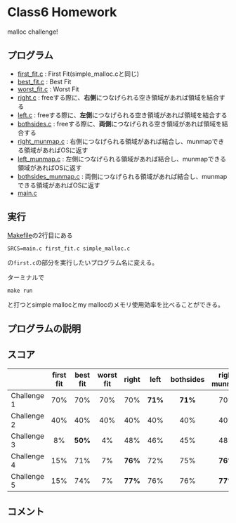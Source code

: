 # Class6 Homework
malloc challenge!

## プログラム
- [first_fit.c](https://github.com/koomin-1122/STEP/blob/main/class6/first_fit.c) : First Fit(simple_malloc.cと同じ)
- [best_fit.c](https://github.com/koomin-1122/STEP/blob/main/class6/best_fit.c) : Best Fit
- [worst_fit.c](https://github.com/koomin-1122/STEP/blob/main/class6/worst_fit.c) : Worst Fit
- [right.c](https://github.com/koomin-1122/STEP/blob/main/class6/right.c) : freeする際に、**右側**につなげられる空き領域があれば領域を結合する
- [left.c](https://github.com/koomin-1122/STEP/blob/main/class6/left.c) : freeする際に、**左側**につなげられる空き領域があれば領域を結合する
- [bothsides.c](https://github.com/koomin-1122/STEP/blob/main/class6/bothsides.c) : freeする際に、**両側**につなげられる空き領域があれば領域を結合する
- [right_munmap.c](https://github.com/koomin-1122/STEP/blob/main/class6/right_munmap.c) : 右側につなげられる領域があれば結合し、munmapできる領域があればOSに返す
- [left_munmap.c](https://github.com/koomin-1122/STEP/blob/main/class6/left_munmap.c) : 左側につなげられる領域があれば結合し、munmapできる領域があればOSに返す
- [bothsides_munmap.c](https://github.com/koomin-1122/STEP/blob/main/class6/bothsides_munmap.c) : 両側につなげられる領域があれば結合し、munmapできる領域があればOSに返す
- [main.c](https://github.com/koomin-1122/STEP/blob/main/class6/main.c) 


## 実行
[Makefile](https://github.com/koomin-1122/STEP/blob/main/class6/Makefile)の2行目にある
```
SRCS=main.c first_fit.c simple_malloc.c
```
の`first.c`の部分を実行したいプログラム名に変える。<br>

ターミナルで
```
make run
```
と打つとsimple mallocとmy mallocのメモリ使用効率を比べることができる。
<br>


## プログラムの説明

## スコア
|        | first fit | best fit | worst fit | right | left | bothsides | right<br>munmap | left<br>munmap | bothsides<br>munmap |
| -------| :-------: | :-------:| :-------: | :---: | :--: |  :-------: | :-------: | :-------: | :-------: |
| Challenge 1 |70%|70%|70%|70%|**71%**|**71%**|70%|**71%**|**71%**|
| Challenge 2 |40%|40%|40%|40%|40%|40%|40%|40%|40%|
| Challenge 3 |8%|**50%**|4% |48%| 46%|45%|48%|46%|45%|
| Challenge 4 |15%|71%|7% |**76%**|72%|75%|**76%**|72%|75%|
| Challenge 5 |15% |74%|7%|**77%**|76%|76%|**77%**|76%|76%|


## コメント
